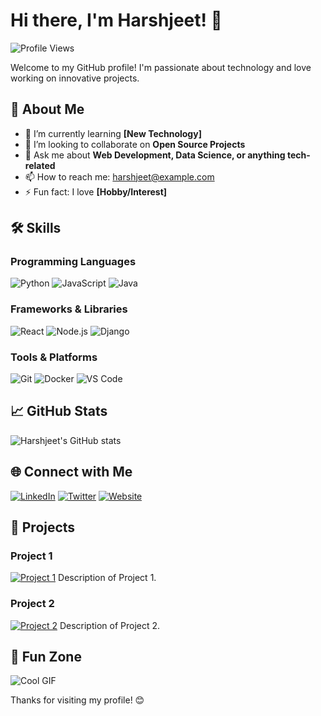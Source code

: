 # Hi there, I'm Harshjeet! 👋

![Profile Views](https://komarev.com/ghpvc/?username=Harshjeet&color=blue)

Welcome to my GitHub profile! I'm passionate about technology and love working on innovative projects. 

## 🚀 About Me

- 🌱 I’m currently learning **[New Technology]**
- 👯 I’m looking to collaborate on **Open Source Projects**
- 💬 Ask me about **Web Development, Data Science, or anything tech-related**
- 📫 How to reach me: [harshjeet@example.com](mailto:harshjeet@example.com)
- ⚡ Fun fact: I love **[Hobby/Interest]**

## 🛠️ Skills

### Programming Languages
![Python](https://img.shields.io/badge/-Python-3776AB?logo=python&logoColor=white&style=for-the-badge)
![JavaScript](https://img.shields.io/badge/-JavaScript-F7DF1E?logo=javascript&logoColor=black&style=for-the-badge)
![Java](https://img.shields.io/badge/-Java-007396?logo=java&logoColor=white&style=for-the-badge)

### Frameworks & Libraries
![React](https://img.shields.io/badge/-React-61DAFB?logo=react&logoColor=black&style=for-the-badge)
![Node.js](https://img.shields.io/badge/-Node.js-339933?logo=node.js&logoColor=white&style=for-the-badge)
![Django](https://img.shields.io/badge/-Django-092E20?logo=django&logoColor=white&style=for-the-badge)

### Tools & Platforms
![Git](https://img.shields.io/badge/-Git-F05032?logo=git&logoColor=white&style=for-the-badge)
![Docker](https://img.shields.io/badge/-Docker-2496ED?logo=docker&logoColor=white&style=for-the-badge)
![VS Code](https://img.shields.io/badge/-VS%20Code-007ACC?logo=visual-studio-code&logoColor=white&style=for-the-badge)

## 📈 GitHub Stats

![Harshjeet's GitHub stats](https://github-readme-stats.vercel.app/api?username=Harshjeet&show_icons=true&theme=radical)

## 🌐 Connect with Me

[![LinkedIn](https://img.shields.io/badge/-LinkedIn-0A66C2?logo=linkedin&logoColor=white&style=for-the-badge)](https://www.linkedin.com/in/harshjeet)
[![Twitter](https://img.shields.io/badge/-Twitter-1DA1F2?logo=twitter&logoColor=white&style=for-the-badge)](https://twitter.com/harshjeet)
[![Website](https://img.shields.io/badge/-Website-FF7139?logo=firefox&logoColor=white&style=for-the-badge)](https://www.harshjeet.com)

## 💼 Projects

### Project 1
[![Project 1](https://img.shields.io/badge/-Project%201-000000?logo=github&logoColor=white&style=for-the-badge)](https://github.com/Harshjeet/project1)
Description of Project 1.

### Project 2
[![Project 2](https://img.shields.io/badge/-Project%202-000000?logo=github&logoColor=white&style=for-the-badge)](https://github.com/Harshjeet/project2)
Description of Project 2.

## 🎨 Fun Zone

![Cool GIF](https://media.giphy.com/media/26ufdipQqU2lhNA4g/giphy.gif)

Thanks for visiting my profile! 😊
